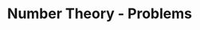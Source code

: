 ---
title: Number Theory - Problems
description: Number Theory includes topics like Binary Exponentiation, Modular Arithmetic, and more.
---